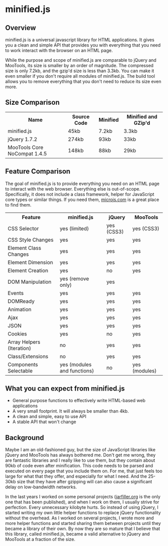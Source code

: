 minified.js
============

Overview
----------
minified.js is a universal javascript library for HTML applications. It gives you a clean and simple API that provides you 
with everything that you need to work interact with the browser on an HTML page. 

While the purpose and scope of minified.js are comparable to jQuery and MooTools, its size is 
smaller by an order of magnitude. The compressed size is only 7.2kb, and the gzip'd size is less than 3.3kb. 
You can make it even smaller if you don't require all modules of minified.js. The build tool allows you to remove 
everything that you don't need to reduce its size even more. 

Size Comparison
-----------------
<table>
<tr><th>Name</th><th>Source Code</th><th>Minified</th><th>Minified and GZip'd</th></tr>
<tr><td>minified.js</td><td>45kb</td><td>7.2kb</td><td>3.3kb</td></tr>
<tr><td>jQuery  1.7.2</td><td>274kb</td><td>93kb</td><td>33kb</td></tr>
<tr><td>MooTools Core NoCompat 1.4.5</td><td>148kb</td><td>88kb</td><td>29kb</td></tr>
</table>

Feature Comparison
--------------------
The goal of minified.js is to provide everything you need on an HTML page to interact with the web browser. Everything else is out-of-scope. 
Specifically, it does not include a class framework, helper for JavaScript core types or similar things. 
If you need them, <a href="http://microjs.com">microjs.com</a> is a great place to find them.
<table>
<tr><th>Feature</th><th>minified.js</th><th>jQuery</th><th>MooTools</th></tr>
<tr><td>CSS Selector</td><td>yes (limited)</td><td>yes (CSS3)</td><td>yes (CSS3)</td></tr>
<tr><td>CSS Style Changes</td><td>yes</td> <td>yes</td> <td>yes</td></tr>
<tr><td>Element Class Changes</td><td>yes</td> <td>yes</td> <td>yes</td></tr>
<tr><td>Element Dimension</td><td>yes</td> <td>yes</td> <td>yes</td></tr>
<tr><td>Element Creation</td><td>yes</td> <td>no</td> <td>yes</td></tr>
<tr><td>DOM Manipulation</td><td>yes (remove only)</td> <td>yes</td> <td></td></tr>
<tr><td>Events</td><td>yes</td> <td>yes</td> <td>yes</td></tr>
<tr><td>DOMReady</td><td>yes</td><td>yes</td><td>yes</td></tr>
<tr><td>Animation</td><td>yes</td> <td>yes</td> <td>yes</td></tr>
<tr><td>Ajax</td><td>yes</td> <td>yes</td> <td>yes</td></tr>
<tr><td>JSON</td><td>yes</td> <td>yes</td> <td>yes</td></tr>
<tr><td>Cookies</td><td>yes</td> <td>no</td> <td>yes</td></tr>
<tr><td>Array Helpers (Iteration)</td> <td>no</td> <td>yes</td> <td>yes</td></tr>
<tr><td>Class/Extensions</td> <td>no</td> <td>yes</td> <td>yes</td></tr>
<tr><td>Components Selectable</td> <td>yes (modules and functions)</td> <td>no</td> <td>yes (modules)</td></tr>
</table>


What you can expect from minified.js
-------------------------------------
* General purpose functions to effectively write HTML-based web applications
* A very small footprint. It will always be smaller than 4kb.
* A clean and simple, easy to use API 
* A stable API that won't change


Background
------------
Maybe I am an old-fashioned guy, but the size of JavaScript libraries like jQuery and MooTools has always bothered me. 
Don't get me wrong, they are fantastic libraries and I really like to use them, but they contain about 90kb of code even after minification. 
This code needs to be parsed and executed on every page that you include them on.  For me, that just feels too large for what that they offer, 
and especially for what I need. And the 25-30kb size that they have after gzipping will can also cause a significant delay on low-bandwidth networks.

In the last years I worked on some personal projects (<a href="http://jarfiller.org">jarfiller.org</a> is the only one that has been published), 
and when I work on them, I usually strive for perfection. Every unnecessary kilobyte hurts.  So instead of using jQuery, I started writing my own 
little helper functions to replace jQuery functionality without the overhead. As I worked on several projects, I wrote more and more helper 
functions and started sharing them between projects until they became a library of their own.  By now they are so mature that I believe that this 
library, called minified.js, became a valid alternative to jQuery and MooTools at a fraction of the size.
